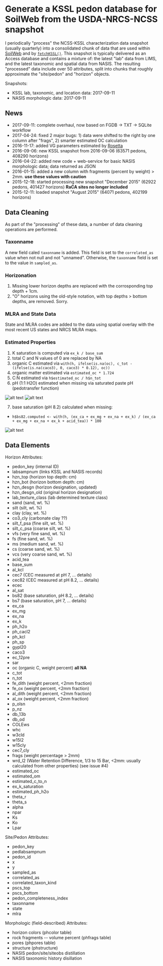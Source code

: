 # Generate a KSSL pedon database for SoilWeb from the USDA-NRCS-NCSS snapshot

I periodically "process" the NCSS-KSSL characterization data snapshot (usually quarterly) into a consolidated chunk of data that are used within [SoilWeb](casoilresource.lawr.ucdavis.edu/sde/?series=auburn) and by [`fetchKSSL()`](http://ncss-tech.github.io/AQP/soilDB/KSSL-demo.html). This snapshot is typically delivered as an Access database and contains a mixture of: the latest "lab" data from LIMS, and the latest taxonomic and spatial data from NASIS. The resulting "processed" data include over 50 attributes, split into chunks that roughly approximate the "site/pedon" and "horizon" objects.

Snapshots:
 * KSSL lab, taxonomic, and location data: 2017-09-11
 * NASIS morphologic data: 2017-09-11

## News
* 2017-09-11: complete overhaul, now based on FGDB -> TXT -> SQLite workflow
* 2017-04-24: fixed 2 major bugs: 1) data were shifted to the right by one column after "frags", 2) smarter estimated OC calculation
* 2016-11-17: added VG parameters estimated by [Rosetta](https://www.ars.usda.gov/pacific-west-area/riverside-ca/us-salinity-laboratory/docs/)
* 2016-09-06: new KSSL snapshot from 2016-09-06 (63571 pedons, 408290 horizons)
* 2016-04-22: added new code + web-service for basic NASIS morphologic data; data returned as JSON
* 2016-01-15: added a new column with fragments (percent by weight) > 2mm. **use these values with caution**
* 2015-12-18: started processing new snapshot "December 2015" (62922 pedons, 401427 horizons) **RaCA sites no longer included**
* 2015-12-11: loaded snapshot "August 2015" (64071 pedons, 402199 horizons)

## Data Cleaning
As part of the "processing" of these data, a number of data cleaning operations are performed.

### Taxonname
A new field caled `taxonname` is added. This field is set to the `correlated_as` value when not null and not "unnamed". Otherwise, the `taxonname` field is set to the value in `sampled_as`. 


### Horizonation
1. Missing lower horizon depths are replaced with the corrosponding top depth + 1cm.
2. "O" horizons using the old-style notation, with top depths > bottom depths, are removed. Sorry.


### MLRA and State Data
State and MLRA codes are added to the data using spatial overlay with the most recent US states and NRCS MLRA maps.

### Estimated Properties
1. K saturation is computed via `ex_k / base_sum`
2. total C and N values of 0 are replaced by NA
3. organic C estimated via `with(h, ifelse(is.na(oc), c_tot - (ifelse(is.na(caco3), 0, caco3) * 0.12), oc))`
4. organic matter estimated via `estimated_oc * 1.724`
5. C:N estimated via `h$estimated_oc / h$n_tot`
6. pH (1:1 H2O) estimated when missing via saturated paste pH (pedotransfer function)

![alt text](figures/ph-1-to-1-water-vs-sat-paste.png)
![alt text](figures/ph-1-to-1-water-vs-sat-paste-predictions.png)

7. base saturation (pH 8.2) calculated when missing: 
 + `h$bs82.computed <- with(h, (ex_ca + ex_mg + ex_na + ex_k) / (ex_ca + ex_mg + ex_na + ex_k + acid_tea)) * 100`

![alt text](figures/measured-vs-computed-bs82.png)

## Data Elements
Horizon Attributes:

  * pedon_key (internal ID)
  * labsampnum (links KSSL and NASIS records)
  * hzn_top (horizon top depth: cm)
  * hzn_bot (horizon bottom depth: cm)
  * hzn_desgn (horizon designation, updated)
  * hzn_desgn_old (original horizon designation)
  * lab_texture_class (lab determined texture class)
  * sand (sand, wt. %)
  * silt (silt, wt. %)
  * clay (clay, wt. %)
  * co3_cly (carbonate clay ??)
  * silt_f_psa (fine silt, wt. %)
  * silt_c_psa (coarse silt, wt. %)
  * vfs (very fine sand, wt. %)
  * fs (fine sand, wt. %)
  * ms (medium sand, wt. %)
  * cs (coarse sand, wt. %)
  * vcs (very coarse sand, wt. %)
  * acid_tea
  * base_sum
  * al_kcl
  * cec7 (CEC measured at pH 7, ... details)
  * cec82 (CEC measured at pH 8.2, ... details)
  * ecec
  * al_sat
  * bs82 (base saturation, pH 8.2, ... details)
  * bs7 (base saturation, pH 7, ... details)
  * ex_ca
  * ex_mg
  * ex_na
  * ex_k
  * ph_h2o
  * ph_cacl2
  * ph_kcl
  * ph_sp
  * gypl20
  * caco3
  * ec_12pre
  * sar
  * oc (organic C, weight percent) **all NA**
  * c_tot
  * n_tot
  * fe_dith (weight percent, <2mm fraction)
  * fe_ox (weight percent, <2mm fraction)
  * al_dith (weight percent, <2mm fraction)
  * al_ox (weight percent, <2mm fraction) 
  * p_olsn
  * p_nz
  * db_13b
  * db_od
  * COLEws
  * whc
  * w3cld
  * w15l2
  * w15cly
  * cec7_cly
  * frags (weight percentage > 2mm)
  * wrd_l2 (Water Retention Difference, 1/3 to 15 Bar, <2mm: usually calculated from other properties) (see issue #4)
  * estimated_oc
  * estimated_om
  * estimated_c_to_n
  * ex_k_saturation
  * estimated_ph_h2o
  * theta_r
  * theta_s
  * alpha
  * npar
  * Ks
  * Ko
  * Lpar


Site/Pedon Attributes:

  * pedon_key
  * pedlabsampnum
  * pedon_id
  * x
  * y
  * sampled_as
  * correlated_as
  * correlated_taxon_kind
  * pscs_top
  * pscs_bottom
  * pedon_completeness_index
  * taxonname
  * state
  * mlra


Morphologic (field-described) Attributes:

  * horizon colors (phcolor table)
  * rock fragments -- volume percent (phfrags table)
  * pores (phpores table)
  * structure (phstructure)
  * NASIS pedon/site/siteobs distillation
  * NASIS taxonomic history disillation



